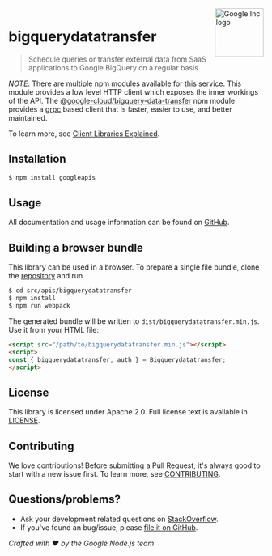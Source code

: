 <img src="https://avatars0.githubusercontent.com/u/1342004?v=3&s=96" alt="Google Inc. logo" title="Google" align="right" height="96" width="96"/>

# bigquerydatatransfer

> Schedule queries or transfer external data from SaaS applications to Google BigQuery on a regular basis.

*NOTE*: There are multiple npm modules available for this service. This module
provides a low level HTTP client which exposes the inner workings of the API.
The [@google-cloud/bigquery-data-transfer](https://www.npmjs.com/package/@google-cloud/bigquery-data-transfer)
npm module provides a [grpc](https://grpc.io/) based client that is faster, easier to use, and better maintained.

To learn more, see [Client Libraries Explained](https://cloud.google.com/apis/docs/client-libraries-explained).

## Installation

```sh
$ npm install googleapis
```

## Usage
All documentation and usage information can be found on [GitHub](https://github.com/googleapis/google-api-nodejs-client).

## Building a browser bundle

This library can be used in a browser. To prepare a single file bundle, clone the
[repository](https://github.com/googleapis/google-api-nodejs-client) and run

```sh
$ cd src/apis/bigquerydatatransfer
$ npm install
$ npm run webpack
```

The generated bundle will be written to `dist/bigquerydatatransfer.min.js`. Use it from your HTML file:

```html
<script src="/path/to/bigquerydatatransfer.min.js"></script>
<script>
const { bigquerydatatransfer, auth } = Bigquerydatatransfer;
</script>
```

## License
This library is licensed under Apache 2.0. Full license text is available in [LICENSE](https://github.com/googleapis/google-api-nodejs-client/blob/master/LICENSE).

## Contributing
We love contributions! Before submitting a Pull Request, it's always good to start with a new issue first. To learn more, see [CONTRIBUTING](https://github.com/google/google-api-nodejs-client/blob/master/.github/CONTRIBUTING.md).

## Questions/problems?
* Ask your development related questions on [StackOverflow](http://stackoverflow.com/questions/tagged/google-api-nodejs-client).
* If you've found an bug/issue, please [file it on GitHub](https://github.com/googleapis/google-api-nodejs-client/issues).


*Crafted with ❤️ by the Google Node.js team*
